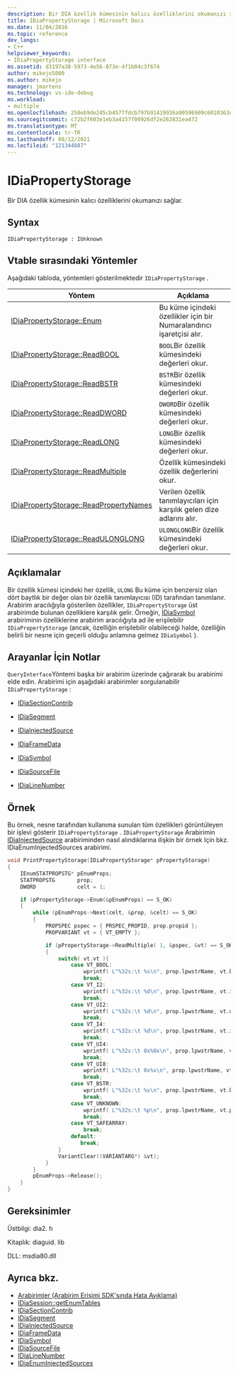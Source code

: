 ```yaml
---
description: Bir DIA özellik kümesinin kalıcı özelliklerini okumanızı sağlar.
title: IDiaPropertyStorage | Microsoft Docs
ms.date: 11/04/2016
ms.topic: reference
dev_langs:
- C++
helpviewer_keywords:
- IDiaPropertyStorage interface
ms.assetid: d3197a38-5973-4e56-873e-4f1b84c3f674
author: mikejo5000
ms.author: mikejo
manager: jmartens
ms.technology: vs-ide-debug
ms.workload:
- multiple
ms.openlocfilehash: 250eb9de245cb4577fdcb797b91419936a90596909c6010363d9b27f243f11bd
ms.sourcegitcommit: c72b2f603e1eb3a4157f00926df2e263831ea472
ms.translationtype: MT
ms.contentlocale: tr-TR
ms.lasthandoff: 08/12/2021
ms.locfileid: "121344887"
---
```

# <a name="idiapropertystorage"></a>IDiaPropertyStorage
Bir DIA özellik kümesinin kalıcı özelliklerini okumanızı sağlar.

## <a name="syntax"></a>Syntax

```
IDiaPropertyStorage : IUnknown
```

## <a name="methods-in-vtable-order"></a>Vtable sırasındaki Yöntemler
Aşağıdaki tabloda, yöntemleri gösterilmektedir `IDiaPropertyStorage` .

|Yöntem|Açıklama|
|------------|-----------------|
|[IDiaPropertyStorage::Enum](../../debugger/debug-interface-access/idiapropertystorage-enum.md)|Bu küme içindeki özellikler için bir Numaralandırıcı işaretçisi alır.|
|[IDiaPropertyStorage::ReadBOOL](../../debugger/debug-interface-access/idiapropertystorage-readbool.md)|`BOOL`Bir özellik kümesindeki değerleri okur.|
|[IDiaPropertyStorage::ReadBSTR](../../debugger/debug-interface-access/idiapropertystorage-readbstr.md)|`BSTR`Bir özellik kümesindeki değerleri okur.|
|[IDiaPropertyStorage::ReadDWORD](../../debugger/debug-interface-access/idiapropertystorage-readdword.md)|`DWORD`Bir özellik kümesindeki değerleri okur.|
|[IDiaPropertyStorage::ReadLONG](../../debugger/debug-interface-access/idiapropertystorage-readlong.md)|`LONG`Bir özellik kümesindeki değerleri okur.|
|[IDiaPropertyStorage::ReadMultiple](../../debugger/debug-interface-access/idiapropertystorage-readmultiple.md)|Özellik kümesindeki özellik değerlerini okur.|
|[IDiaPropertyStorage::ReadPropertyNames](../../debugger/debug-interface-access/idiapropertystorage-readpropertynames.md)|Verilen özellik tanımlayıcıları için karşılık gelen dize adlarını alır.|
|[IDiaPropertyStorage::ReadULONGLONG](../../debugger/debug-interface-access/idiapropertystorage-readulonglong.md)|`ULONGLONG`Bir özellik kümesindeki değerleri okur.|

## <a name="remarks"></a>Açıklamalar
Bir özellik kümesi içindeki her özellik, `ULONG` Bu küme için benzersiz olan dört baytlık bir değer olan bir özellik tanımlayıcısı (ID) tarafından tanımlanır. Arabirim aracılığıyla gösterilen özellikler, `IDiaPropertyStorage` üst arabirimde bulunan özelliklere karşılık gelir. Örneğin, [IDiaSymbol](../../debugger/debug-interface-access/idiasymbol.md) arabiriminin özelliklerine arabirim aracılığıyla ad ile erişilebilir `IDiaPropertyStorage` (ancak, özelliğin erişilebilir olabileceği halde, özelliğin belirli bir nesne için geçerli olduğu anlamına gelmez `IDiaSymbol` ).

## <a name="notes-for-callers"></a>Arayanlar İçin Notlar
`QueryInterface`Yöntemi başka bir arabirim üzerinde çağırarak bu arabirimi elde edin. Arabirimi için aşağıdaki arabirimler sorgulanabilir `IDiaPropertyStorage` :

- [IDiaSectionContrib](../../debugger/debug-interface-access/idiasectioncontrib.md)

- [IDiaSegment](../../debugger/debug-interface-access/idiasegment.md)

- [IDiaInjectedSource](../../debugger/debug-interface-access/idiainjectedsource.md)

- [IDiaFrameData](../../debugger/debug-interface-access/idiaframedata.md)

- [IDiaSymbol](../../debugger/debug-interface-access/idiasymbol.md)

- [IDiaSourceFile](../../debugger/debug-interface-access/idiasourcefile.md)

- [IDiaLineNumber](../../debugger/debug-interface-access/idialinenumber.md)

## <a name="example"></a>Örnek
Bu örnek, nesne tarafından kullanıma sunulan tüm özellikleri görüntüleyen bir işlevi gösterir `IDiaPropertyStorage` . [](../../debugger/debug-interface-access/idiaenuminjectedsources.md) `IDiaPropertyStorage` Arabirimin [IDiaInjectedSource](../../debugger/debug-interface-access/idiainjectedsource.md) arabiriminden nasıl alındıklarına ilişkin bir örnek Için bkz. IDiaEnumInjectedSources arabirimi.

```C++
void PrintPropertyStorage(IDiaPropertyStorage* pPropertyStorage)
{
    IEnumSTATPROPSTG* pEnumProps;
    STATPROPSTG       prop;
    DWORD             celt = 1;

    if (pPropertyStorage->Enum(&pEnumProps) == S_OK)
    {
        while (pEnumProps->Next(celt, &prop, &celt) == S_OK)
        {
            PROPSPEC pspec = { PRSPEC_PROPID, prop.propid };
            PROPVARIANT vt = { VT_EMPTY };

            if (pPropertyStorage->ReadMultiple( 1, &pspec, &vt) == S_OK)
            {
                switch( vt.vt ){
                    case VT_BOOL:
                        wprintf( L"%32s:\t %s\n", prop.lpwstrName, vt.bVal ? L"true" : L"false" );
                        break;
                    case VT_I2:
                        wprintf( L"%32s:\t %d\n", prop.lpwstrName, vt.iVal );
                        break;
                    case VT_UI2:
                        wprintf( L"%32s:\t %d\n", prop.lpwstrName, vt.uiVal );
                        break;
                    case VT_I4:
                        wprintf( L"%32s:\t %d\n", prop.lpwstrName, vt.intVal );
                        break;
                    case VT_UI4:
                        wprintf( L"%32s:\t 0x%0x\n", prop.lpwstrName, vt.uintVal );
                        break;
                    case VT_UI8:
                        wprintf( L"%32s:\t 0x%x\n", prop.lpwstrName, vt.uhVal.QuadPart );
                        break;
                    case VT_BSTR:
                        wprintf( L"%32s:\t %s\n", prop.lpwstrName, vt.bstrVal );
                        break;
                    case VT_UNKNOWN:
                        wprintf( L"%32s:\t %p\n", prop.lpwstrName, vt.punkVal );
                        break;
                    case VT_SAFEARRAY:
                        break;
                    default:
                       break;
                }
                VariantClear((VARIANTARG*) &vt);
            }
        }
        pEnumProps->Release();
    }
}
```

## <a name="requirements"></a>Gereksinimler
Üstbilgi: dia2. h

Kitaplık: diaguid. lib

DLL: msdia80.dll

## <a name="see-also"></a>Ayrıca bkz.
- [Arabirimler (Arabirim Erişimi SDK'sında Hata Ayıklama)](../../debugger/debug-interface-access/interfaces-debug-interface-access-sdk.md)
- [IDiaSession::getEnumTables](../../debugger/debug-interface-access/idiasession-getenumtables.md)
- [IDiaSectionContrib](../../debugger/debug-interface-access/idiasectioncontrib.md)
- [IDiaSegment](../../debugger/debug-interface-access/idiasegment.md)
- [IDiaInjectedSource](../../debugger/debug-interface-access/idiainjectedsource.md)
- [IDiaFrameData](../../debugger/debug-interface-access/idiaframedata.md)
- [IDiaSymbol](../../debugger/debug-interface-access/idiasymbol.md)
- [IDiaSourceFile](../../debugger/debug-interface-access/idiasourcefile.md)
- [IDiaLineNumber](../../debugger/debug-interface-access/idialinenumber.md)
- [IDiaEnumInjectedSources](../../debugger/debug-interface-access/idiaenuminjectedsources.md)
